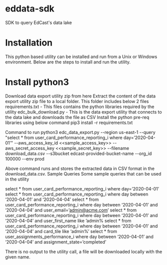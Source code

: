 # eddata-sdk
SDK to query EdCast's data lake

# Installation
This python based utility can be installed and run from a Unix or Windows environment. Below are the steps to install and run the utility.


# Install python3
Download data export utility zip from here
Extract the content of the data export utility zip file to a local folder. This folder includes below 2 files
requirements.txt - This files contains the python libraries required by the utility
edc_bulk_download.py - This is the data export utility that connects to the data lake and downloads the file as CSV
Install the python pre-req libraries using below command
pip3 install -r requirements.txt

Command to run
python3 edc_data_export.py --region us-east-1 --query "select * from user_card_performance_reporting_i where day=’2020-04-01’" --aws_access_key_id <<sample_access_key>> --aws_secret_access_key <<sample_secret_key>> --filename download_data.csv --s3bucket  edcast-provided-bucket-name --org_id 100000 --env prod

Above command runs and stores the extracted data in CSV format in the download_data.csv.
Sample Queries
Some sample queries that can be used in the utility

select * from user_card_performance_reporting_i where day=’2020-04-01’
select * from user_card_performance_reporting_i where day between ‘2020-04-01’ and ‘2020-04-04’
select * from user_card_performance_reporting_i where day between ‘2020-04-01’ and ‘2020-04-04’ and user_email=’admin@acme.com’
select * from user_card_performance_reporting_i where day between ‘2020-04-01’ and ‘2020-04-04’ and user_first_name like ’admin%
select * from user_card_performance_reporting_i where day between ‘2020-04-01’ and ‘2020-04-04’ and card_tile like ‘admin%’
select * from user_assignments_performance_i where day between ‘2020-04-01’ and ‘2020-04-04’ and assignment_state=’completed’


There is no output to the utility call, a file will be downloaded locally with the given name.
